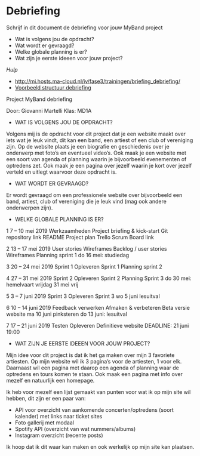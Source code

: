# Debriefing

Schrijf in dit document de debriefing voor jouw MyBand project

* Wat is volgens jou de opdracht?
* Wat wordt er gevraagd?
* Welke globale planning is er?
* Wat zijn je eerste ideeen voor jouw project?

*Hulp*
* http://mi.hosts.ma-cloud.nl/iv/fase3/trainingen/briefing_debriefing/
* [Voorbeeld structuur debriefing](http://members.quicknet.nl/p.devries1/OpzetDebriefing.pdf)

Project MyBand debriefing

Door: Giovanni Martelli
Klas: MD1A

* WAT IS VOLGENS JOU DE OPDRACHT?

Volgens mij is de opdracht voor dit project dat je een website maakt over iets wat je leuk vindt, dit kan een band, een artiest of een club of vereniging zijn. Op de website plaats je een biografie en geschiedenis over je onderwerp met foto’s en eventueel video’s. Ook maak je een website met een soort van agenda of planning waarin je bijvoorbeeld evenementen of optredens zet. Ook maak je een pagina over jezelf waarin je kort over jezelf verteld en uitlegt waarvoor deze opdracht is.

* WAT WORDT ER GEVRAAGD?

Er wordt gevraagd om een professionele website over bijvoorbeeld een band, artiest, club of vereniging die je leuk vind (mag ook andere onderwerpen zijn).


* WELKE GLOBALE PLANNING IS ER?
	
1	7 – 10 mei 2019
        Werkzaamheden
	Project briefing & kick-start
	Git repository link README Project plan Trello Scrum Board link
	
2       13 – 17 mei 2019
	User stories
        Wireframes
	Backlog / user stories
        Wireframes Planning sprint 1
	do 16 mei: studiedag 

3	20 – 24 mei 2019
	Sprint 1
	Opleveren Sprint 1 Planning sprint 2
	
4	27 – 31 mei 2019
	Sprint 2
	Opleveren Sprint 2 Planning Sprint 3
	do 30 mei: hemelvaart vrijdag 31 mei vrij

5	3 – 7 juni 2019
	Sprint 3
	Opleveren Sprint 3
	wo 5 juni lesuitval

6	10 – 14 juni 2019
	Feedback verwerken Afmaken & verbeteren
	Beta versie website
	ma 10 juni pinksteren do 13 juni: lesuitval

7	17 – 21 juni 2019
	Testen Opleveren
	Definitieve website
	DEADLINE: 21 juni 19:00



* WAT ZIJN JE EERSTE IDEEEN VOOR JOUW PROJECT?

Mijn idee voor dit project is dat ik het ga maken over mijn 3 favoriete artiesten.
Op mijn website wil ik 3 pagina’s voor de artiesten, 1 voor elk. Daarnaast wil een pagina met daarop een agenda of planning waar de optredens en tours komen te staan. Ook maak een pagina met info over mezelf en natuurlijk een homepage.

Ik heb voor mezelf een lijst gemaakt van punten voor wat ik op mijn site wil hebben, dit zijn er een paar van:

-	API voor overzicht van aankomende concerten/optredens (soort kalender) met links naar ticket sites
-	Foto gallerij met modaal
-	Spotify API (overzicht van wat nummers/albums)
-	Instagram overzicht (recente posts)

Ik hoop dat ik dit waar kan maken en ook werkelijk op mijn site kan plaatsen.





